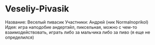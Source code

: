 # Veseliy-Pivasik
Название: Веселый пивасик
Участники: Андрей (ник Normalnoprikol)
Идея: игра наподобие андертэйл, пиксельная, можно с чем-то взаимодействовать, играть либо за мальчика либо за пиво (я еще не определился)
